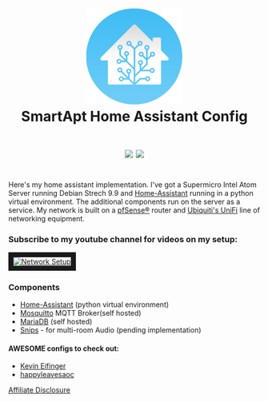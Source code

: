 <h1 align="center">
  <a name="logo" href=""><img src="https://github.com/SmartApt/homeassistant-config/blob/master/www/images/logo-round-192x192.png?raw=true" alt="Home Assistant Logo" width="192"></a>
  <br />
  SmartApt Home Assistant Config
  <div align="center">
    <h4>
	<a href="https://github.com/SmartApt/homeassistant-confg/stargazers"><img src="https://img.shields.io/github/stars/SmartApt/homeassistant-config.svg?style=for-the-badge"></a>
	<a href="https://github.com/SmartApt/homeassistant-config/commits/master"><img src="https://img.shields.io/github/last-commit/SmartApt/homeassistant-config.svg?style=for-the-badge"></a>
	</h4>
  </div>
</h1>

Here's my home assistant implementation. I've got a Supermicro Intel Atom Server running Debian Strech 9.9 and [Home-Assistant](https://home-assistant.io "Home-Assistant") running in a python virtual environment. The additional components run on the server as a service. My network is built on a [pfSense&reg;](https://www.pfsense.org/ "pfSense&reg;") router and [Ubiquiti's UniFi](https://www.ui.com/products/#unifi "Ubiquiti's UniFi") line of networking equipment.

### Subscribe to my youtube channel for videos on my setup:
<a href="https://www.youtube.com/watch?v=pkOwqEQmk5Q&via=tb
" target="_blank"><img src="https://i.ytimg.com/vi/pkOwqEQmk5Q/maxresdefault.jpg" 
alt="Network Setup" border="10" /></a>

### Components
* [Home-Assistant](https://home-assistant.io "Home-Assistant") (python virtual environment)
* [Mosquitto](https://mosquitto.org/ "Mosquitto") MQTT Broker(self hosted)
* [MariaDB](https://mariadb.org/ "MariaDB") (self hosted)
* [Snips](https://snips.ai/ "Snips") - for multi-room Audio (pending implementation)

#### AWESOME configs to check out:
* [Kevin Eifinger](https://github.com/eifinger/homeassistant-config "Kevin Eifinger")
* [happyleavesaoc](https://github.com/happyleavesaoc/my-home-automation "happyleavesaoc")



<a align="center" href="https://raw.githubusercontent.com/SmartApt/homeassistant-config/master/affiliatedisclosure.md">
Affiliate Disclosure
</a></p>
